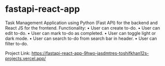 # fastapi-react-app

Task Management Application using Python (Fast API) for the backend and React JS for the frontend. 
Functionality:  • User can create to-do. 
                • User can edit to-do. 
                • User can mark to-do as completed. 
                • User can toggle light or dark mode. 
                • User can search to-do from search bar in header. 
                • User can filter to-do.


  Project Link: https://fastapi-react-app-9hwo-jasdmtres-toshifkhan12s-projects.vercel.app/     
